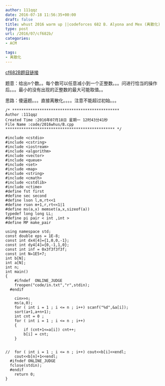 ```yaml
---
author: 111qqz
date: 2016-07-18 11:56:35+00:00
draft: false
title: whust 2016 warm up ||codeforces 682 B. Alyona and Mex (离散化)
type: post
url: /2016/07/cf682b/
categories:
- ACM

tags:
- 离散化
---
```


[cf682B题目链接](http://codeforces.com/problemset/problem/682/B)

题意：给出n个数。。每个数可以任意减小到一个正整数。。。问进行恰当的操作后。。。最小的没有出现的正整数的最大可能取值。。

思路：傻逼题。。。直接离散化。。。。注意不能超过初始。。。




 

    
    /* ***********************************************
    Author :111qqz
    Created Time :2016年07月18日 星期一 12时43分41秒
    File Name :code/2016whus/B.cpp
    ************************************************ */
    
    #include <cstdio>
    #include <cstring>
    #include <iostream>
    #include <algorithm>
    #include <vector>
    #include <queue>
    #include <set>
    #include <map>
    #include <string>
    #include <cmath>
    #include <cstdlib>
    #include <ctime>
    #define fst first
    #define sec second
    #define lson l,m,rt<<1
    #define rson m+1,r,rt<<1|1
    #define ms(a,x) memset(a,x,sizeof(a))
    typedef long long LL;
    #define pi pair < int ,int >
    #define MP make_pair
    
    using namespace std;
    const double eps = 1E-8;
    const int dx4[4]={1,0,0,-1};
    const int dy4[4]={0,-1,1,0};
    const int inf = 0x3f3f3f3f;
    const int N=1E5+7;
    int b[N];
    int a[N];
    int n;
    int main()
    {
    	#ifndef  ONLINE_JUDGE 
    	freopen("code/in.txt","r",stdin);
      #endif
    
    	cin>>n;
    	ms(a,0);
    	for ( int i = 1 ; i <= n ; i++) scanf("%d",&a[i]);
    	sort(a+1,a+n+1);
    	int cnt = 0 ;
    	for ( int i = 1 ; i <= n ; i++)
    	{
    	    if (cnt+1<=a[i]) cnt++;
    	    b[i] = cnt;
    	}
    
    	
    //	for ( int i = 1 ; i <= n ; i++) cout<<b[i]<<endl;
    	cout<<b[n]+1<<endl;
      #ifndef ONLINE_JUDGE  
      fclose(stdin);
      #endif
        return 0;
    }
    
    



